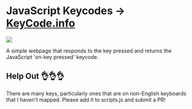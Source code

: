 # JavaScript Keycodes → [KeyCode.info](http://keycode.info)

![](http://wes.io/dsHT/content)

A simple webpage that responds to the key pressed and returns the JavaScript 'on-key pressed' keycode.

## Help Out :ok_hand::ok_hand::ok_hand:

There are many keys, particularly ones that are on non-English keyboards that I haven't mapped. Please add it to scripts.js and submit a PR! 

